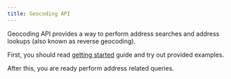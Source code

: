 ```yaml
---
title: Geocoding API
---
```

Geocoding API provides a way to perform address searches and address lookups (also known as reverse geocoding).

First, you should read [getting started](./getting-started/) guide and try out provided examples.

After this, you are ready perform address related queries.
